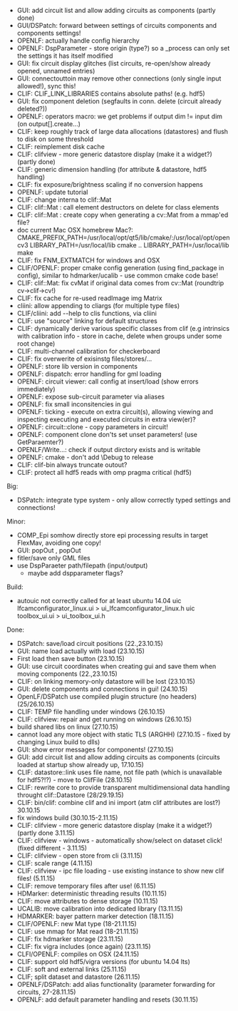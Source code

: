 - GUI: add circuit list and allow adding circuits as components (partly done)
- GUI/DSPatch: forward between settings of circuits components and components settings!
- OPENLF: actually handle config hierarchy
- OPENLF: DspParameter - store origin (type?) so a _process can only set the settings it has itself modified
- GUI: fix circuit display glitches (list circuits, re-open/show already opened, unnamed entries)
- GUI: connectouttoin may remove other connections (only single input allowed!), sync this!
- CLIF: CLIF_LINK_LIBRARIES contains absolute paths! (e.g. hdf5)
- GUI: fix component deletion (segfaults in conn. delete (circuit already deleted?))
- OPENLF: operators macro: we get problems if output dim != input dim (on output[].create...)
- CLIF: keep roughly track of large data allocations (datastores) and flush to disk on some threshold
- CLIF: reimplement disk cache
- CLIF: clifview - more generic datastore display (make it a widget?) (partly done)
- CLIF: generic dimension handling (for attribute & datastore, hdf5 handling)
- CLIF: fix exposure/brightness scaling if no conversion happens
- OPENLF: update tutorial
- CLIF: change interna to clif::Mat
- CLIF: clif::Mat : call element destructors on delete for class elements
- CLIF: clif::Mat : create copy when generating a cv::Mat from a mmap'ed file?
- doc current Mac OSX homebrew Mac?:
    CMAKE_PREFIX_PATH=/usr/local/opt/qt5/lib/cmake/:/usr/local/opt/opencv3 LIBRARY_PATH=/usr/local/lib cmake ..
    LIBRARY_PATH=/usr/local/lib make
- CLIF: fix FNM_EXTMATCH for windows and OSX
- CLIF/OPENLF: proper cmake config generation (using find_package in config), similar to hdmarker/ucalib - use common cmake code base!
- CLIF: clif::Mat: fix cvMat if original data comes from cv::Mat (roundtrip cv->clif->cv!)
- CLIF: fix cache for re-used readImage img Matrix
- cliini: allow appending to cliargs (for multiple type files)
- CLIF/cliini: add --help to clis functions, via cliini
- CLIF: use "source" linking for default structures
- CLIF: dynamically derive various specific classes from clif (e.g intrinsics with calibration info -  store in cache, delete when groups under some root change)
- CLIF: multi-channel calibration for checkerboard
- CLIF: fix overwerite of exisinstg files/stores/...
- OPENLF: store lib version in components
- OPENLF: dispatch: error handling for gml loading
- OPENLF: circuit viewer: call config at insert/load (show errors immediately)
- OPENLF: expose sub-circuit parameter via aliases
- OPENLF: fix small inconsitencies in gui
- OPENLF: ticking - execute on extra circuit(s), allowing viewing and inspecting executing and executed circuits in extra view(er)?
- OPENLF: circuit::clone - copy parameters in circuit!
- OPENLF: component clone don'ts set unset parameters! (use GetParaemter?)
- OPENLF/Write...: check if output dirctory exists and is writable
- OPENLF: cmake - don't add \Debug to release
- CLIF: clif-bin always truncate outout?
- CLIF: protect all hdf5 reads with omp pragma critical (hdf5)

Big:
- DSPatch: integrate type system - only allow correctly typed settings and connections!

Minor:
- COMP_Epi somhow directly store epi processing results in target FlexMav, avoiding one copy!
- GUI: popOut , popOut
- fitler/save only GML files
- use DspParaeter path/filepath (input/output)
  - maybe add dspparameter flags?

Build:
- autouic not correctly called for at least ubuntu 14.04
    uic lfcamconfigurator_linux.ui > ui_lfcamconfigurator_linux.h
    uic toolbox_ui.ui > ui_toolbox_ui.h

Done:
- DSPatch: save/load circuit positions (22.,23.10.15)
- GUI: name load actually with load (23.10.15)
- First load then save button (23.10.15)
- GUI: use circuit coordinates when creating gui and save them when moving components (22.,23.10.15)
- CLIF: on linking memory-only datastore will be lost (23.10.15)
- GUI: delete components and connections in gui! (24.10.15)
- OpenLF/DSPatch use compiled plugin structure (no headers) (25/26.10.15)
- CLIF: TEMP file handling under windows (26.10.15)
- CLIF: clifview: repair and get running on windows (26.10.15)
- build shared libs on linux (27.10.15)
- cannot load any more object with static TLS (ARGHH) (27.10.15 - fixed by changing Linux build to dlls)
- GUI: show error messages for components! (27.10.15)
- GUI: add circuit list and allow adding circuits as components (circuits loaded at startup show already up, 17.10.15)
- CLIF: datastore::link uses file name, not file path (which is unavailable for hdf5?!?) - move to ClifFile (28.10.15)
- CLIF: rewrite core to provide transparent multidimensional data handling throught clif::Datastore (28/29.19.15)
- CLIF: bin/clif: combine clif and ini import (atm clif attributes are lost?) 30.10.15
- fix windows build (30.10.15-2.11.15)
- CLIF: clifview - more generic datastore display (make it a widget?) (partly done 3.11.15)
- CLIF: clifview - windows - automatically show/select on dataset click! (fixed different - 3.11.15)
- CLIF: clifview - open store from cli (3.11.15)
- CLIF: scale range (4.11.15)
- CLIF: clifview - ipc file loading - use existing instance to show new clif files! (5.11.15)
- CLIF: remove temporary files after use! (6.11.15)
- HDMarker: deterministic threading results (10.11.15)
- CLIF: move attributes to dense storage (10.11.15)
- UCALIB: move calibration into dedicated library (13.11.15)
- HDMARKER: bayer pattern marker detection (18.11.15)
- CLIF/OPENLF: new Mat type (18-21.11.15)
- CLIF: use mmap for Mat read (18-21.11.15)
- CLIF: fix hdmarker storage (23.11.15)
- CLIF: fix vigra includes (once again) (23.11.15)
- CLFI/OPENLF: compiles on OSX (24.11.15)
- CLIF: support old hdf5/vigra versions (for ubuntu 14.04 lts)
- CLIF: soft and external links (25.11.15)
- CLIF; split dataset and datastore (26.11.15)
- OPENLF/DSPatch: add alias functionality (parameter forwarding for circuits, 27-28.11.15)
- OPENLF: add default parameter handling and resets (30.11.15)